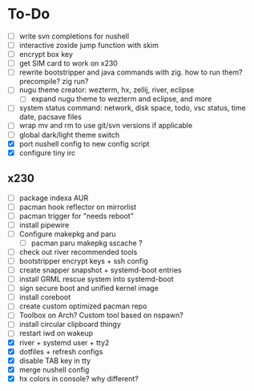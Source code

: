 # To-Do

- [ ] write svn completions for nushell
- [ ] interactive zoxide jump function with skim
- [ ] encrypt box key
- [ ] get SIM card to work on x230
- [ ] rewrite bootstripper and java commands with zig. how to run them? precompile? zig run?
- [ ] nugu theme creator: wezterm, hx, zellij, river, eclipse
  - [ ] expand nugu theme to wezterm and eclipse, and more
- [ ] system status command: network, disk space, todo, vsc status, time date, pacsave files
- [ ] wrap mv and rm to use git/svn versions if applicable
- [ ] global dark/light theme switch
- [x] port nushell config to new config script
- [x] configure tiny irc

## x230

- [ ] package indexa AUR
- [ ] pacman hook reflector on mirrorlist
- [ ] pacman trigger for "needs reboot"
- [ ] install pipewire
- [ ] Configure makepkg and paru
  - [ ] pacman paru makepkg sscache ?
- [ ] check out river recommended tools
- [ ] bootstripper encrypt keys + ssh config
- [ ] create snapper snapshot + systemd-boot entries
- [ ] install GRML rescue system into systemd-boot
- [ ] sign secure boot and unified kernel image
- [ ] install coreboot
- [ ] create custom optimized pacman repo
- [ ] Toolbox on Arch? Custom tool based on nspawn?
- [ ] install circular clipboard thingy
- [ ] restart iwd on wakeup
- [x] river + systemd user + tty2
- [x] dotfiles + refresh configs
- [x] disable TAB key in tty
- [x] merge nushell config
- [x] hx colors in console? why different?
